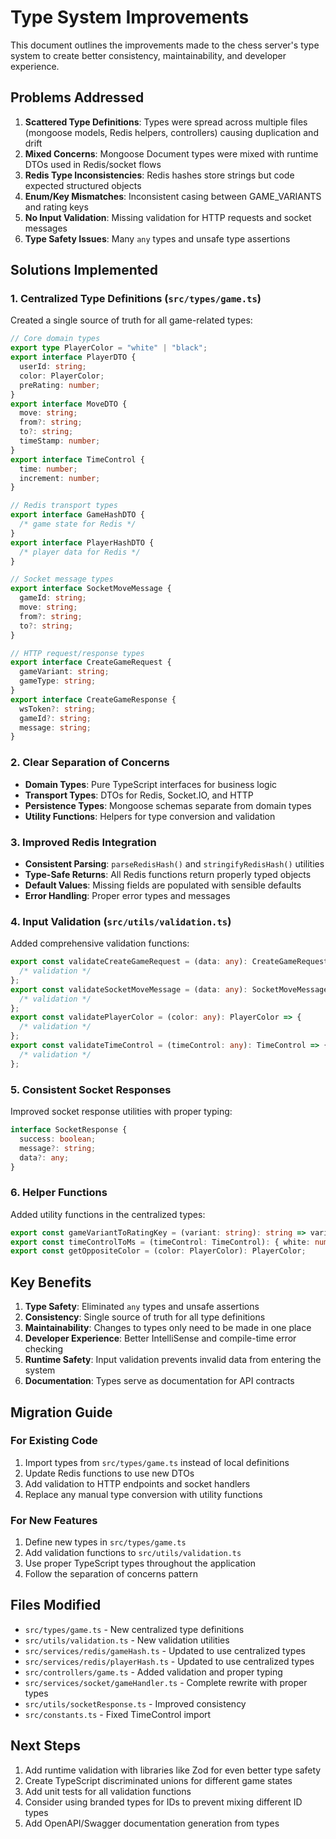 # Type System Improvements

This document outlines the improvements made to the chess server's type system to create better consistency, maintainability, and developer experience.

## Problems Addressed

1. **Scattered Type Definitions**: Types were spread across multiple files (mongoose models, Redis helpers, controllers) causing duplication and drift
2. **Mixed Concerns**: Mongoose Document types were mixed with runtime DTOs used in Redis/socket flows
3. **Redis Type Inconsistencies**: Redis hashes store strings but code expected structured objects
4. **Enum/Key Mismatches**: Inconsistent casing between GAME_VARIANTS and rating keys
5. **No Input Validation**: Missing validation for HTTP requests and socket messages
6. **Type Safety Issues**: Many `any` types and unsafe type assertions

## Solutions Implemented

### 1. Centralized Type Definitions (`src/types/game.ts`)

Created a single source of truth for all game-related types:

```typescript
// Core domain types
export type PlayerColor = "white" | "black";
export interface PlayerDTO {
  userId: string;
  color: PlayerColor;
  preRating: number;
}
export interface MoveDTO {
  move: string;
  from?: string;
  to?: string;
  timeStamp: number;
}
export interface TimeControl {
  time: number;
  increment: number;
}

// Redis transport types
export interface GameHashDTO {
  /* game state for Redis */
}
export interface PlayerHashDTO {
  /* player data for Redis */
}

// Socket message types
export interface SocketMoveMessage {
  gameId: string;
  move: string;
  from?: string;
  to?: string;
}

// HTTP request/response types
export interface CreateGameRequest {
  gameVariant: string;
  gameType: string;
}
export interface CreateGameResponse {
  wsToken?: string;
  gameId?: string;
  message: string;
}
```

### 2. Clear Separation of Concerns

- **Domain Types**: Pure TypeScript interfaces for business logic
- **Transport Types**: DTOs for Redis, Socket.IO, and HTTP
- **Persistence Types**: Mongoose schemas separate from domain types
- **Utility Functions**: Helpers for type conversion and validation

### 3. Improved Redis Integration

- **Consistent Parsing**: `parseRedisHash()` and `stringifyRedisHash()` utilities
- **Type-Safe Returns**: All Redis functions return properly typed objects
- **Default Values**: Missing fields are populated with sensible defaults
- **Error Handling**: Proper error types and messages

### 4. Input Validation (`src/utils/validation.ts`)

Added comprehensive validation functions:

```typescript
export const validateCreateGameRequest = (data: any): CreateGameRequest => {
  /* validation */
};
export const validateSocketMoveMessage = (data: any): SocketMoveMessage => {
  /* validation */
};
export const validatePlayerColor = (color: any): PlayerColor => {
  /* validation */
};
export const validateTimeControl = (timeControl: any): TimeControl => {
  /* validation */
};
```

### 5. Consistent Socket Responses

Improved socket response utilities with proper typing:

```typescript
interface SocketResponse {
  success: boolean;
  message?: string;
  data?: any;
}
```

### 6. Helper Functions

Added utility functions in the centralized types:

```typescript
export const gameVariantToRatingKey = (variant: string): string => variant.toLowerCase();
export const timeControlToMs = (timeControl: TimeControl): { white: number; black: number };
export const getOppositeColor = (color: PlayerColor): PlayerColor;
```

## Key Benefits

1. **Type Safety**: Eliminated `any` types and unsafe assertions
2. **Consistency**: Single source of truth for all type definitions
3. **Maintainability**: Changes to types only need to be made in one place
4. **Developer Experience**: Better IntelliSense and compile-time error checking
5. **Runtime Safety**: Input validation prevents invalid data from entering the system
6. **Documentation**: Types serve as documentation for API contracts

## Migration Guide

### For Existing Code

1. Import types from `src/types/game.ts` instead of local definitions
2. Update Redis functions to use new DTOs
3. Add validation to HTTP endpoints and socket handlers
4. Replace any manual type conversion with utility functions

### For New Features

1. Define new types in `src/types/game.ts`
2. Add validation functions to `src/utils/validation.ts`
3. Use proper TypeScript types throughout the application
4. Follow the separation of concerns pattern

## Files Modified

- `src/types/game.ts` - New centralized type definitions
- `src/utils/validation.ts` - New validation utilities
- `src/services/redis/gameHash.ts` - Updated to use centralized types
- `src/services/redis/playerHash.ts` - Updated to use centralized types
- `src/controllers/game.ts` - Added validation and proper typing
- `src/services/socket/gameHandler.ts` - Complete rewrite with proper types
- `src/utils/socketResponse.ts` - Improved consistency
- `src/constants.ts` - Fixed TimeControl import

## Next Steps

1. Add runtime validation with libraries like Zod for even better type safety
2. Create TypeScript discriminated unions for different game states
3. Add unit tests for all validation functions
4. Consider using branded types for IDs to prevent mixing different ID types
5. Add OpenAPI/Swagger documentation generation from types
